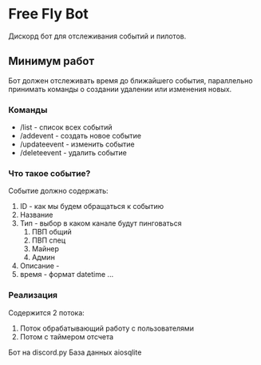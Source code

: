 # Free Fly Bot

Дискорд бот для отслеживания событий и пилотов. 

## Минимум работ

Бот должен отслеживать время до ближайшего события, параллельно принимать команды о создании удалении или изменения новых.

### Команды

- /list - список всех событий
- /addevent - создать новое событие
- /updateevent - изменить событие
- /deleteevent - удалить событие


### Что такое событие?

Событие должно содержать:

1) ID - как мы будем обращаться к событию
2) Название
3) Тип - выбор в каком канале будут пинговаться
   1. ПВП общий
   2. ПВП спец
   3. Майнер
   4. Админ
4) Описание - 
5) время - формат datetime
...

### Реализация

Содержится 2 потока:

1) Поток обрабатывающий работу с пользователями
2) Потом с таймером отсчета

Бот на discord.py
База данных aiosqlite

